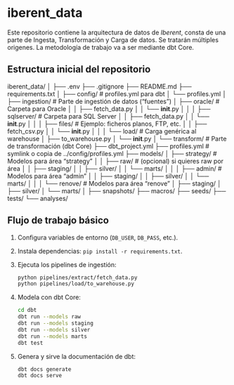 # iberent_data

Este repositorio contiene la arquitectura de datos de *Iberent*, consta de una parte de Ingesta, Transformación y Carga de datos. Se tratarán
múltiples origenes. La metodología de trabajo va a ser mediante dbt Core.

## Estructura inicial del repositorio


iberent_data/
│
├── .env
├── .gitignore
├── README.md
├── requirements.txt
│
├── config/                       # profiles.yml para dbt
│   └── profiles.yml
│
├── ingestion/                    # Parte de ingestión de datos (“fuentes”)
│   ├── oracle/                   # Carpeta para Oracle
│   │   ├── fetch_data.py
│   │   └── __init__.py
│   │
│   ├── sqlserver/                # Carpeta para SQL Server
│   │   ├── fetch_data.py
│   │   └── __init__.py
│   │
│   ├── files/                    # Ejemplo: ficheros planos, FTP, etc.
│   │   ├── fetch_csv.py
│   │   └── __init__.py
│   │
│   └── load/                     # Carga genérica al warehouse
│       ├── to_warehouse.py
│       └── __init__.py
│
└── transform/                    # Parte de transformación (dbt Core)
    ├── dbt_project.yml
    ├── profiles.yml             # symlink o copia de ../config/profiles.yml
    ├── models/
    │   ├── strategy/            # Modelos para área “strategy”
    │   │   ├── raw/             # (opcional) si quieres raw por área
    │   │   ├── staging/
    │   │   ├── silver/
    │   │   └── marts/
    │   │
    │   ├── admin/               # Modelos para área “admin”
    │   │   ├── staging/
    │   │   ├── silver/
    │   │   └── marts/
    │   │
    │   └── renove/              # Modelos para área “renove”
    │       ├── staging/
    │       ├── silver/
    │       └── marts/
    │
    ├── snapshots/
    ├── macros/
    ├── seeds/
    ├── tests/
    └── analyses/

## Flujo de trabajo básico

1. Configura variables de entorno (`DB_USER`, `DB_PASS`, etc.).
2. Instala dependencias: `pip install -r requirements.txt`.
3. Ejecuta los pipelines de ingestión:

   ```bash
   python pipelines/extract/fetch_data.py
   python pipelines/load/to_warehouse.py
   ```
4. Modela con dbt Core:

   ```bash
   cd dbt
   dbt run --models raw
   dbt run --models staging
   dbt run --models silver
   dbt run --models marts
   dbt test
   ```
5. Genera y sirve la documentación de dbt:

   ```bash
   dbt docs generate
   dbt docs serve
   ```
